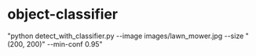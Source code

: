# object-classifier

"python detect_with_classifier.py --image images/lawn_mower.jpg --size "(200, 200)" --min-conf 0.95"
